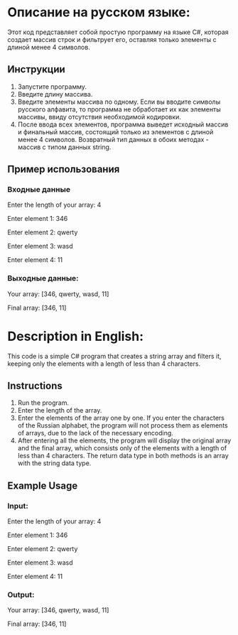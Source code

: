 # Описание на русском языке:

Этот код представляет собой простую программу на языке C#, которая создает массив строк и фильтрует его, оставляя только элементы с длиной менее 4 символов.

## Инструкции

1. Запустите программу.
2. Введите длину массива.
3. Введите элементы массива по одному. Если вы вводите символы русского алфавита, то программа не обработает их как элементы массивы, ввиду отсутствия необходимой кодировки.
4. После ввода всех элементов, программа выведет исходный массив и финальный массив, состоящий только из элементов с длиной менее 4 символов.
Возвратный тип данных в обоих методах - массив с типом данных string.

## Пример использования

### Входные данные

Enter the length of your array:
4

Enter element 1:
346

Enter element 2:
qwerty

Enter element 3:
wasd

Enter element 4:
11

### Выходные данные:

Your array: [346, qwerty, wasd, 11]

Final array: [346, 11]



# Description in English:

This code is a simple C# program that creates a string array and filters it, keeping only the elements with a length of less than 4 characters.

## Instructions

1. Run the program.
2. Enter the length of the array.
3. Enter the elements of the array one by one. If you enter the characters of the Russian alphabet, the program will not process them as elements of arrays, due to the lack of the necessary encoding.
4. After entering all the elements, the program will display the original array and the final array, which consists only of the elements with a length of less than 4 characters.
The return data type in both methods is an array with the string data type.

## Example Usage

### Input:
Enter the length of your array:
4

Enter element 1:
346

Enter element 2:
qwerty

Enter element 3:
wasd

Enter element 4:
11


### Output:

Your array: [346, qwerty, wasd, 11]

Final array: [346, 11]
